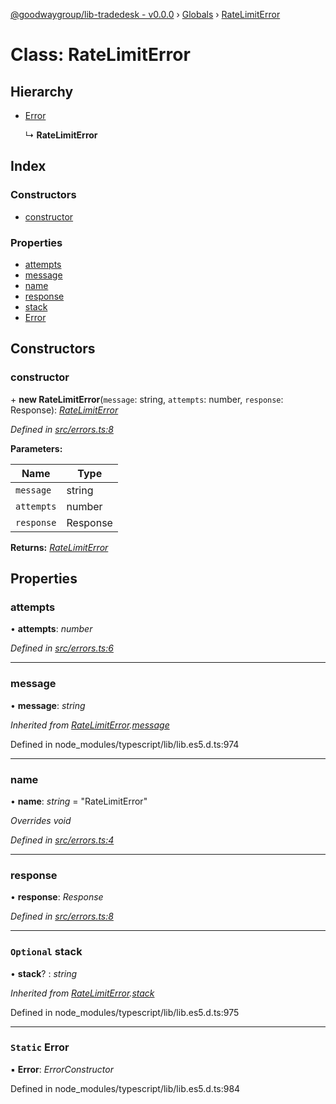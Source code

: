 [@goodwaygroup/lib-tradedesk - v0.0.0](../README.md) › [Globals](../globals.md) › [RateLimitError](ratelimiterror.md)

# Class: RateLimitError

## Hierarchy

* [Error](ratelimiterror.md#static-error)

  ↳ **RateLimitError**

## Index

### Constructors

* [constructor](ratelimiterror.md#constructor)

### Properties

* [attempts](ratelimiterror.md#attempts)
* [message](ratelimiterror.md#message)
* [name](ratelimiterror.md#name)
* [response](ratelimiterror.md#response)
* [stack](ratelimiterror.md#optional-stack)
* [Error](ratelimiterror.md#static-error)

## Constructors

###  constructor

\+ **new RateLimitError**(`message`: string, `attempts`: number, `response`: Response): *[RateLimitError](ratelimiterror.md)*

*Defined in [src/errors.ts:8](https://github.com/GoodwayGroup/lib-tradedesk/blob/5ac73ad/src/errors.ts#L8)*

**Parameters:**

Name | Type |
------ | ------ |
`message` | string |
`attempts` | number |
`response` | Response |

**Returns:** *[RateLimitError](ratelimiterror.md)*

## Properties

###  attempts

• **attempts**: *number*

*Defined in [src/errors.ts:6](https://github.com/GoodwayGroup/lib-tradedesk/blob/5ac73ad/src/errors.ts#L6)*

___

###  message

• **message**: *string*

*Inherited from [RateLimitError](ratelimiterror.md).[message](ratelimiterror.md#message)*

Defined in node_modules/typescript/lib/lib.es5.d.ts:974

___

###  name

• **name**: *string* = "RateLimitError"

*Overrides void*

*Defined in [src/errors.ts:4](https://github.com/GoodwayGroup/lib-tradedesk/blob/5ac73ad/src/errors.ts#L4)*

___

###  response

• **response**: *Response*

*Defined in [src/errors.ts:8](https://github.com/GoodwayGroup/lib-tradedesk/blob/5ac73ad/src/errors.ts#L8)*

___

### `Optional` stack

• **stack**? : *string*

*Inherited from [RateLimitError](ratelimiterror.md).[stack](ratelimiterror.md#optional-stack)*

Defined in node_modules/typescript/lib/lib.es5.d.ts:975

___

### `Static` Error

▪ **Error**: *ErrorConstructor*

Defined in node_modules/typescript/lib/lib.es5.d.ts:984
